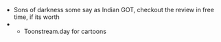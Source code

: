 - Sons of darkness some say as Indian GOT, checkout the review in free time, if its worth
- - Toonstream.day for cartoons 
